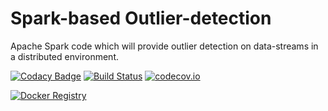 # Spark-based Outlier-detection

Apache Spark code which will provide outlier detection on data-streams in a distributed environment.

[![Codacy Badge](https://www.codacy.com/project/badge/9069624e46ac4d97bb19a34705f95965)](https://www.codacy.com)
[![Build Status](https://travis-ci.org/rug-ds-lab/SparkOutlierDetection.svg?branch=master)](https://travis-ci.org/rug-ds-lab/SparkOutlierDetection)
[![codecov.io](http://codecov.io/github/rug-ds-lab/SparkOutlierDetection/coverage.svg?branch=master)](http://codecov.io/github/rug-ds-lab/SparkOutlierDetection?branch=master)

[![Docker Registry](http://dockeri.co/image/fokkodriesprong/outlierdetection)](https://registry.hub.docker.com/u/fokkodriesprong/outlierdetection/)